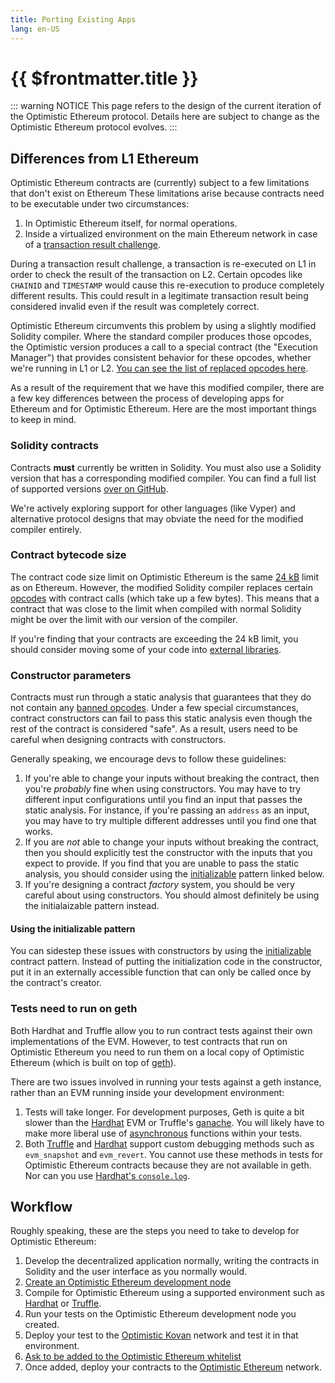 ```yaml
---
title: Porting Existing Apps
lang: en-US
---
```


# {{ $frontmatter.title }}

::: warning NOTICE
This page refers to the design of the current iteration of the Optimistic Ethereum protocol.
Details here are subject to change as the Optimistic Ethereum protocol evolves.
:::


## Differences from L1 Ethereum

Optimistic Ethereum contracts are (currently) subject to a few limitations that don't exist on Ethereum
These limitations arise because contracts need to be executable under two circumstances:
1. In Optimistic Ethereum itself, for normal operations.
1. Inside a virtualized environment on the main Ethereum network in case of a [transaction result challenge](/docs/protocol/protocol.html#transaction-challenge-contracts).

During a transaction result challenge, a transaction is re-executed on L1 in order to check the result of the transaction on L2.
Certain opcodes like `CHAINID` and `TIMESTAMP` would cause this re-execution to produce completely different results.
This could result in a legitimate transaction result being considered invalid even if the result was completely correct.

Optimistic Ethereum circumvents this problem by using a slightly modified Solidity compiler.
Where the standard compiler produces those opcodes, the Optimistic version produces a call to a special contract (the "Execution Manager") that provides consistent behavior for these opcodes, whether we're running in L1 or L2.
[You can see the list of replaced opcodes here](/docs/protocol/evm-comparison.html#replaced-opcodes). 

As a result of the requirement that we have this modified compiler, there are a few key differences between the process of developing apps for Ethereum and for Optimistic Ethereum.
Here are the most important things to keep in mind.



### Solidity contracts

Contracts **must** currently be written in Solidity.
You must also use a Solidity version that has a corresponding modified compiler.
You can find a full list of supported versions [over on GitHub](https://github.com/ethereum-optimism/solc-bin/tree/gh-pages/bin).

We're actively exploring support for other languages (like Vyper) and alternative protocol designs that may obviate the need for the modified compiler entirely.

### Contract bytecode size

The contract code size limit on Optimistic Ethereum is the same [24 kB](https://github.com/ethereum/EIPs/blob/master/EIPS/eip-170.md) limit as on Ethereum. 
However, the modified Solidity compiler replaces certain [opcodes](/docs/protocol/evm-comparison.html#replaced-opcodes) with contract calls (which take up a few bytes). 
This means that a contract that was close to the limit when compiled with normal Solidity might be over the limit with our version of the compiler. 

If you're finding that your contracts are exceeding the 24 kB limit, you should consider moving some of your code into [external libraries](https://docs.soliditylang.org/en/v0.8.6/contracts.html#libraries).

### Constructor parameters

Contracts must run through a static analysis that guarantees that they do not contain any [banned opcodes](/docs/protocol/evm-comparison.html#replaced-opcodes).
Under a few special circumstances, contract constructors can fail to pass this static analysis even though the rest of the contract is considered "safe".
As a result, users need to be careful when designing contracts with constructors.

Generally speaking, we encourage devs to follow these guidelines:
1. If you're able to change your inputs without breaking the contract, then you're *probably* fine when using constructors. You may have to try different input configurations until you find an input that passes the static analysis. For instance, if you're passing an `address` as an input, you may have to try multiple different addresses until you find one that works.
2. If you are *not* able to change your inputs without breaking the contract, then you should explicitly test the constructor with the inputs that you expect to provide. If you find that you are unable to pass the static analysis, you should consider using the [initializable](https://docs.openzeppelin.com/upgrades-plugins/1.x/writing-upgradeable) pattern linked below.
3. If you're designing a contract *factory* system, you should be very careful about using constructors. You should almost definitely be using the initialaizable pattern instead.

#### Using the initializable pattern

You can sidestep these issues with constructors by using the [initializable](https://docs.openzeppelin.com/upgrades-plugins/1.x/writing-upgradeable) contract pattern.
Instead of putting the initialization code in the constructor, put it in an externally accessible function that can only be called once by the contract's creator.

### Tests need to run on geth

Both Hardhat and Truffle allow you to run contract tests against their own implementations of the EVM.
However, to test contracts that run on Optimistic Ethereum you need to run them on a local copy of Optimistic Ethereum (which is built on top of [geth](https://geth.ethereum.org/)).

There are two issues involved in running your tests against a geth instance, 
rather than an EVM running inside your development environment:

1. Tests will take longer. For development purposes, Geth is quite a bit slower than the [Hardhat](https://hardhat.org) EVM or Truffle's [ganache](https://github.com/trufflesuite/ganache-cli). You will likely have to make more liberal use of [asynchronous](https://developer.mozilla.org/en-US/docs/Learn/JavaScript/Asynchronous/Concepts) functions within your tests.
2. Both [Truffle](https://github.com/trufflesuite/ganache-cli#custom-methods) and [Hardhat](https://hardhat.org/hardhat-network/#special-testing-debugging-methods) support custom debugging methods such as `evm_snapshot` and `evm_revert`. You cannot use these methods in tests for Optimistic Ethereum contracts because they are not available in geth. Nor can you use [Hardhat's `console.log`](https://hardhat.org/tutorial/debugging-with-hardhat-network.html).


## Workflow

Roughly speaking, these are the steps you need to take to develop for Optimistic
Ethereum:

1. Develop the decentralized application normally, writing the contracts in Solidity
   and the user interface as you normally would.
1. [Create an Optimistic Ethereum development node](/docs/developers/l2/dev-node.html)
1. Compile for Optimistic Ethereum using a supported environment such as 
   [Hardhat](/docs/developers/l2/hardhat.html) or 
   [Truffle](/docs/developers/l2/truffle.html).
1. Run your tests on the Optimistic Ethereum development node you created.
1. Deploy your test to the [Optimistic 
   Kovan](/docs/infra/networks.html#optimistic-kovan) network and test it in that
   environment.
1. [Ask to be added to the Optimistic Ethereum whitelist](https://docs.google.com/forms/d/e/1FAIpQLSdKyXpXY1C4caWD3baQBK1dPjEboOJ9dpj9flc-ursqq8KU0w/viewform)    
1. Once added, deploy your contracts to the 
   [Optimistic Ethereum](/docs/infra/networks.html#optimistic-ethereum) network.
